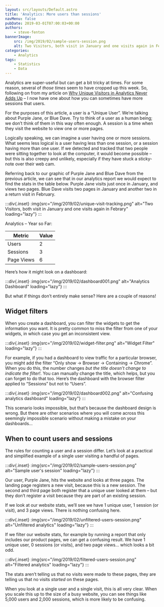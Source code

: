 ```yaml
---
layout: src/layouts/Default.astro
title: 'Analytics: More users than sessions'
navMenu: false
pubDate: 2019-03-01T07:00:03+00:00
authors:
    - steve-fenton
bannerImage:
    src: /img/2019/02/sample-users-session.png
    alt: Two Visitors, both visit in January and one visits again in Febrary
categories:
    - Analytics
tags:
    - Statistics
    - Data
---
```


Analytics are super-useful but can get a bit tricky at times. For some reason, several of *those times* seem to have cropped up this week. So, following on from my article on [Why Unique Visitors in Analytics Never Adds Up](/blog/2019/02/why-unique-visitors-in-analytics-never-adds-up/) – I now have one about how you can sometimes have more sessions that users.

For the purposes of this article, a user is a “Unique User”. We’re talking about Purple Jane, or Blue Dave. Try to think of a user as a human being; we don’t think of them in this way often enough. A session is a time when they visit the website to view one or more pages.

Logically speaking, we can imagine a user having one or more sessions. What seems less logical is a user having less than one session, or a session having more than one user. If we detected and tracked that two people were sitting together to look at the computer, it would become possible – but this is also creepy and unlikely, especially if they have stuck a sticky-note over their web cam.

Referring back to our graphic of Purple Jane and Blue Dave from the previous article, we can see that in our analytics report we would expect to find the stats in the table below. Purple Jane visits just once in January, and views two pages. Blue Dave visits two pages in January and another two in a return visit in February.

:::div{.inset}
:img{src="/img/2019/02/unique-visit-tracking.png" alt="Two Visitors, both visit in January and one visits again in Febrary" loading="lazy"}
:::

Analytics – Year so Far:

| Metric     | Value |
|------------|-------|
| Users      | 2     |
| Sessions   | 3     |
| Page Views | 6     |

Here’s how it might look on a dashboard:

:::div{.inset}
:img{src="/img/2019/02/dashboard001.png" alt="Analytics Dashboard" loading="lazy"}
:::

But what if things don’t entirely make sense? Here are a couple of reasons!

## Widget filters

When you create a dashboard, you can filter the widgets to get the information you want. It is pretty common to miss the filter from one of your widgets, in which case you get an inconsistent view.

:::div{.inset}
:img{src="/img/2019/02/widget-filter.png" alt="Widget Filter" loading="lazy"}
:::

For example, if you had a dashboard to view traffic for a particular browser, you might add the filter “Only show -> Browser -> Containing -> Chrome”. When you do this, the number changes *but the title doesn’t change to indicate the filter!*. You can manually change the title, which helps, but you can forget to do that too. Here’s the dashboard with the browser filter applied to “Sessions” but not to “Users”.

:::div{.inset}
:img{src="/img/2019/02/dashboard002.png" alt="Confusing analytics dashboard" loading="lazy"}
:::

This scenario looks impossible, but that’s because the dashboard design is wrong. But there are other scenarios where you will come across this seemingly impossible scenario without making a mistake on your dashboards…

## When to count users and sessions

The rules for counting a user and a session differ. Let’s look at a practical and simplified example of a single user visiting a handful of pages.

:::div{.inset}
:img{src="/img/2019/02/sample-users-session.png" alt="Sample user's session" loading="lazy"}
:::

Our user, Purple Jane, hits the website and looks at three pages. The landing page registers a new visit, because this is a new session. The second and third page both register that a unique user looked at them – but they don’t register a visit because they are part of an existing session.

If we look at our website stats, we’ll see we have 1 unique user, 1 session (or visit), and 3 page views. There is nothing confusing here.

:::div{.inset}
:img{src="/img/2019/02/unfiltered-users-session.png" alt="Unfiltered analytics" loading="lazy"}
:::

If we filter our website stats, for example by running a report that only includes our product pages, we can get a confusing result. We have 1 unique user, 0 sessions (or visits), and two page views… which looks a bit odd.

:::div{.inset}
:img{src="/img/2019/02/filtered-users-session.png" alt="Filtered analytics" loading="lazy"}
:::

The stats aren’t telling us that no visits were made to these pages, they are telling us that no visits *started* on these pages.

When you look at a single user and a single visit, this is all very clear. When you scale this up to the size of a busy website, you can see things like 5,000 users and 2,000 sessions, which is more likely to be confusing.